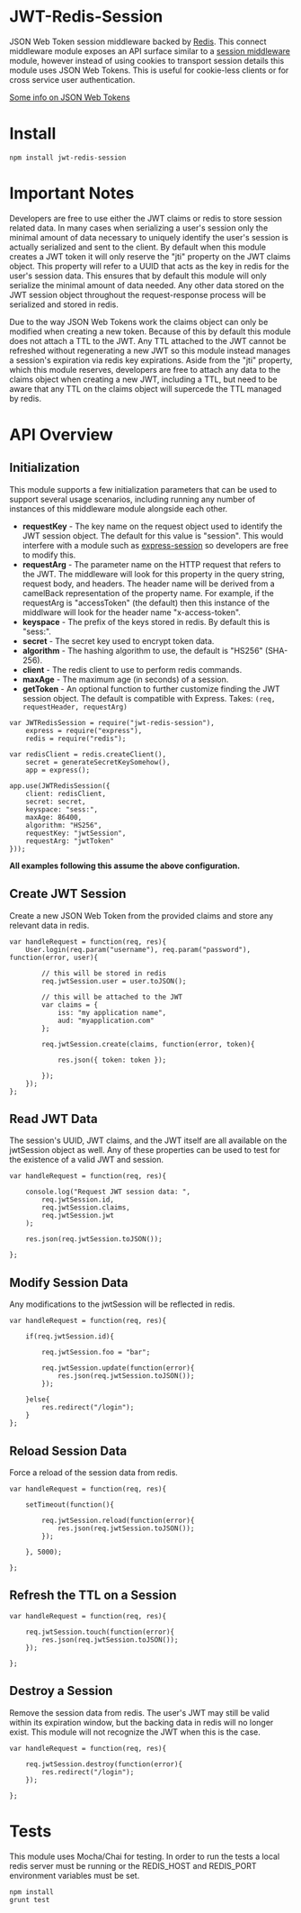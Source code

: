 JWT-Redis-Session
=================

JSON Web Token session middleware backed by [Redis](http://redis.io/). This connect middleware module exposes an API surface similar to a [session middleware](https://github.com/expressjs/session#reqsession) module, however instead of using cookies to transport session details this module uses JSON Web Tokens. This is useful for cookie-less clients or for cross service user authentication. 

[Some info on JSON Web Tokens](http://tools.ietf.org/html/draft-ietf-oauth-json-web-token-19#section-3)

# Install

	npm install jwt-redis-session

# Important Notes

Developers are free to use either the JWT claims or redis to store session related data. In many cases when serializing a user's session only the minimal amount of data necessary to uniquely identify the user's session is actually serialized and sent to the client. By default when this module creates a JWT token it will only reserve the "jti" property on the JWT claims object. This property will refer to a UUID that acts as the key in redis for the user's session data. This ensures that by default this module will only serialize the minimal amount of data needed. Any other data stored on the JWT session object throughout the request-response process will be serialized and stored in redis. 

Due to the way JSON Web Tokens work the claims object can only be modified when creating a new token. Because of this by default this module does not attach a TTL to the JWT. Any TTL attached to the JWT cannot be refreshed without regenerating a new JWT so this module instead manages a session's expiration via redis key expirations. Aside from the "jti" property, which this module reserves, developers are free to attach any data to the claims object when creating a new JWT, including a TTL, but need to be aware that any TTL on the claims object will supercede the TTL managed by redis. 

# API Overview

## Initialization

This module supports a few initialization parameters that can be used to support several usage scenarios, including running any number of instances of this middleware module alongside each other.

* **requestKey** - The key name on the request object used to identify the JWT session object. The default for this value is "session". This would interfere with a module such as [express-session](https://github.com/expressjs/session) so developers are free to modify this.
* **requestArg** - The parameter name on the HTTP request that refers to the JWT. The middleware will look for this property in the query string, request body, and headers. The header name will be derived from a camelBack representation of the property name. For example, if the requestArg is "accessToken" (the default) then this instance of the middlware will look for the header name "x-access-token". 
* **keyspace** - The prefix of the keys stored in redis. By default this is "sess:".
* **secret** - The secret key used to encrypt token data.
* **algorithm** - The hashing algorithm to use, the default is "HS256" (SHA-256).
* **client** - The redis client to use to perform redis commands.
* **maxAge** - The maximum age (in seconds) of a session. 
* **getToken** - An optional function to further customize finding the JWT session object. The default is compatible with Express. Takes: `(req, requestHeader, requestArg)`

```
var JWTRedisSession = require("jwt-redis-session"),
	express = require("express"),
	redis = require("redis");

var redisClient = redis.createClient(),
	secret = generateSecretKeySomehow(),
	app = express();

app.use(JWTRedisSession({
	client: redisClient,
	secret: secret,
	keyspace: "sess:", 
	maxAge: 86400,
	algorithm: "HS256",
	requestKey: "jwtSession",
	requestArg: "jwtToken"
}));
```

**All examples following this assume the above configuration.**

## Create JWT Session

Create a new JSON Web Token from the provided claims and store any relevant data in redis.

```
var handleRequest = function(req, res){
	User.login(req.param("username"), req.param("password"), function(error, user){

		// this will be stored in redis
		req.jwtSession.user = user.toJSON(); 

		// this will be attached to the JWT
		var claims = {
			iss: "my application name",
			aud: "myapplication.com"
		};

		req.jwtSession.create(claims, function(error, token){
			
			res.json({ token: token });

		});
	});
};
```

## Read JWT Data

The session's UUID, JWT claims, and the JWT itself are all available on the jwtSession object as well. Any of these properties can be used to test for the existence of a valid JWT and session.

```
var handleRequest = function(req, res){
	
	console.log("Request JWT session data: ", 
		req.jwtSession.id, 
		req.jwtSession.claims, 
		req.jwtSession.jwt
	);

	res.json(req.jwtSession.toJSON());

};
```

## Modify Session Data

Any modifications to the jwtSession will be reflected in redis.

```
var handleRequest = function(req, res){
	
	if(req.jwtSession.id){
		
		req.jwtSession.foo = "bar";

		req.jwtSession.update(function(error){
			res.json(req.jwtSession.toJSON());
		});

	}else{
		res.redirect("/login");
	}
};
```

## Reload Session Data

Force a reload of the session data from redis.

```
var handleRequest = function(req, res){
	
	setTimeout(function(){

		req.jwtSession.reload(function(error){
			res.json(req.jwtSession.toJSON());
		});

	}, 5000);

};
```

## Refresh the TTL on a Session

```
var handleRequest = function(req, res){
	
	req.jwtSession.touch(function(error){
		res.json(req.jwtSession.toJSON());
	});

};
```

## Destroy a Session

Remove the session data from redis. The user's JWT may still be valid within its expiration window, but the backing data in redis will no longer exist. This module will not recognize the JWT when this is the case.

```
var handleRequest = function(req, res){
	
	req.jwtSession.destroy(function(error){
		res.redirect("/login");
	});
	
};
```

# Tests

This module uses Mocha/Chai for testing. In order to run the tests a local redis server must be running or the REDIS_HOST and REDIS_PORT environment variables must be set.

	npm install
	grunt test
